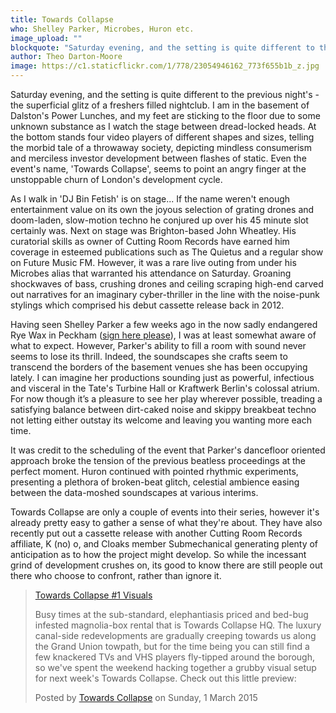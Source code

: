 ```yaml
---
title: Towards Collapse
who: Shelley Parker, Microbes, Huron etc.
image_upload: ""
blockquote: "Saturday evening, and the setting is quite different to the previous night's - the superficial glitz of a freshers filled nightclub. I am in the basement of Dalston's Power Lunches, and my feet are sticking to the floor due to some unknown substance as I watch the stage between dread-locked heads. At the bottom stands four video players of different shapes and sizes, telling the morbid tale of a throwaway society, depicting mindless consumerism and merciless investor development between flashes of static. Even the event's name, 'Towards Collapse', seems to point an angry finger at the unstoppable churn of London's development cycle. "
author: Theo Darton-Moore
image: https://c1.staticflickr.com/1/778/23054946162_773f655b1b_z.jpg
---
```

Saturday evening, and the setting is quite different to the previous night's - the superficial glitz of a freshers filled nightclub. I am in the basement of Dalston's Power Lunches, and my feet are sticking to the floor due to some unknown substance as I watch the stage between dread-locked heads. At the bottom stands four video players of different shapes and sizes, telling the morbid tale of a throwaway society, depicting mindless consumerism and merciless investor development between flashes of static. Even the event's name, 'Towards Collapse', seems to point an angry finger at the unstoppable churn of London's development cycle. 

As I walk in 'DJ Bin Fetish' is on stage... If the name weren't enough entertainment value on its own the joyous selection of grating drones and doom-laden, slow-motion techno he conjured up over his 45 minute slot certainly was. Next on stage was Brighton-based John Wheatley. His curatorial skills as owner of Cutting Room Records have earned him coverage in esteemed publications such as The Quietus and a regular show on Future Music FM. However, it was a rare live outing from under his Microbes alias that warranted his attendance on Saturday. Groaning shockwaves of bass, crushing drones and ceiling scraping high-end carved out narratives for an imaginary cyber-thriller in the line with the noise-punk stylings which comprised his debut cassette release back in 2012. 

Having seen Shelley Parker a few weeks ago in the now sadly endangered Rye Wax in Peckham ([sign here please](http://planbuild.southwark.gov.uk:8190/online-applications/applicationDetails.do?activeTab=makeComment&keyVal=_STHWR_DCAPR_9562425)), I was at least somewhat aware of what to expect. However, Parker's ability to fill a room with sound never seems to lose its thrill. Indeed, the soundscapes she crafts seem to transcend the borders of the basement venues she has been occupying lately. I can imagine her productions sounding just as powerful, infectious and visceral in the Tate's Turbine Hall or Kraftwerk Berlin's colossal atrium. For now though it’s a pleasure to see her play wherever possible, treading a satisfying balance between dirt-caked noise and skippy breakbeat techno not letting either outstay its welcome and leaving you wanting more each time. 

It was credit to the scheduling of the event that Parker's dancefloor oriented approach broke the tension of the previous beatless proceedings at the perfect moment. Huron continued with pointed rhythmic experiments, presenting a plethora of broken-beat glitch, celestial ambience easing between the data-moshed soundscapes at various interims.

Towards Collapse are only a couple of events into their series, however it's already pretty easy to gather a sense of what they're about. They have also recently put out a cassette release with another Cutting Room Records affiliate, K (no) o, and Cloaks member Submechanical generating plenty of anticipation as to how the project might develop. So while the incessant grind of development crushes on, its good to know there are still people out there who choose to confront, rather than ignore it.

<div id="fb-root"></div><script>(function(d, s, id) {  var js, fjs = d.getElementsByTagName(s)[0];  if (d.getElementById(id)) return;  js = d.createElement(s); js.id = id;  js.src = "//connect.facebook.net/en_GB/sdk.js#xfbml=1&version=v2.3";  fjs.parentNode.insertBefore(js, fjs);}(document, 'script', 'facebook-jssdk'));</script><div class="fb-video" data-allowfullscreen="1" data-href="/TowardsCollapse/videos/vb.493802600746948/646411288819411/?type=3"><div class="fb-xfbml-parse-ignore"><blockquote cite="https://www.facebook.com/TowardsCollapse/videos/646411288819411/"><a href="https://www.facebook.com/TowardsCollapse/videos/646411288819411/">Towards Collapse #1 Visuals</a><p>Busy times at the sub-standard, elephantiasis priced and bed-bug infested magnolia-box rental that is Towards Collapse HQ. The luxury canal-side redevelopments are gradually creeping towards us along the Grand Union towpath, but for the time being you can still find a few knackered TVs and VHS players fly-tipped around the borough, so we've spent the weekend hacking together a grubby visual setup for next week's Towards Collapse. Check out this little preview:</p>Posted by <a href="https://www.facebook.com/TowardsCollapse/">Towards Collapse</a> on Sunday, 1 March 2015</blockquote></div></div>
